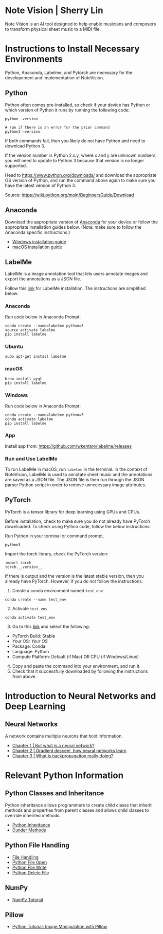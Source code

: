 # Note Vision | Sherry Lin

Note Vision is an AI tool designed to help enable musicians and composers to transform physical sheet music to a MIDI file.

# Instructions to Install Necessary Environments
Python, Anaconda, Labelme, and Pytorch are necessary for the developement and implementation of NoteVision.

## Python
Python often comes pre-installed, so check if your device has Python or which version of Python it runs by running the following code:
```
python -version

# run if there is an error for the prior command
python3 –version
```
If both commands fail, then you likely do not have Python and need to download Python 3.

If the version number is Python 2.x.y, where x and y are unknown numbers, you will need to update to Python 3 because that version is no longer supported.

Head to https://www.python.org/downloads/ and download the appropriate OS version of Python, and run the command above again to make sure you have the latest version of Python 3.

Source: https://wiki.python.org/moin/BeginnersGuide/Download

## Anaconda
Download the appropriate version of [Anaconda](https://www.anaconda.com/download) for your device or follow the appropriate installation guides below. (Note: make sure to follow the Anaconda specific instructions.)

- [Windows installation guide](https://docs.conda.io/projects/conda/en/latest/user-guide/install/windows.html)
- [macOS installation guide](https://docs.conda.io/projects/conda/en/latest/user-guide/install/macos.html)

## LabelMe
LabelMe is a image annotation tool that lets users annotate images and export the annotations as a JSON file.

Follow this [link](https://github.com/wkentaro/labelme) for LabelMe installation. The instructions are simplified below:

### Anaconda
Run code below in Anaconda Prompt:
```
conda create --name=labelme python=3
source activate labelme
pip install labelme
```

### Ubuntu
```
sudo apt-get install labelme
```

### macOS
```
brew install pyqt  
pip install labelme
```

### Windows
Run code below in Anaconda Prompt:
```
conda create --name=labelme python=3
conda activate labelme
pip install labelme
```

### App
Install app from: https://github.com/wkentaro/labelme/releases

### Run and Use LabelMe 
To run LabelMe in macOS, run `labelme` in the terminal. In the context of NoteVision, LabelMe is used to annotate sheet music and the annotations are saved as a JSON file. The JSON file is then run through the JSON parser Python script in order to remove unnecessary image attributes.

## PyTorch
PyTorch is a tensor library for deep learning using GPUs and CPUs.

Before installation, check to make sure you do not already have PyTorch downloaded. To check using Python code, follow the below instructions:

Run Python in your terminal or command prompt.
```
python3
```
Import the torch library, check the PyTorch version:
```
import torch
torch.__version__
```

If there is output and the version is the latest stable version, then you already have PyTorch. However, if you do not follow the instructions: 

1. Create a conda environment named `test_env`
```
conda create --name test_env
```
2. Activate `test_env`
```
conda activate test_env
```
3. Go to this [link](https://pytorch.org/get-started/locally/) and select the following:
  - PyTorch Build: Stable
  - Your OS: _Your OS_
  - Package: Conda
  - Language: Python
  - Compute Platform: Default (if Mac) OR CPU (if Windows/Linux)
4. Copy and paste the command into your environment, and run it.
5. Check that it successfully downloaded by following the instructions from above.


# Introduction to Neural Networks and Deep Learning

## Neural Networks
A network contains multiple neurons that hold information. 

- [Chapter 1 | But what is a neural network?](https://youtu.be/aircAruvnKk?si=bKe3I8pQEtDHPTxS)
- [Chapter 2 | Gradient descent, how neural networks learn](https://youtu.be/IHZwWFHWa-w?si=bdLgCjGBCk_S1ENU)
- [Chapter 3 | What is backpropagation really doing?](https://youtu.be/Ilg3gGewQ5U?si=7DkytDDaGr3OIsuv)

# Relevant Python Information

## Python Classes and Inheritance
Python inheritance allows programmers to create child clases that inherit methods and properties from parent classes and allows child classes to override inherited methods.

- [Python Inheritance](https://www.w3schools.com/python/python_inheritance.asp)
- [Dunder Methods](https://mathspp.com/blog/pydonts/dunder-methods)

## Python File Handling

- [File Handling](https://www.w3schools.com/python/python_file_handling.asp)
- [Python File Open](https://www.w3schools.com/python/python_file_open.asp)
- [Python File Write](https://www.w3schools.com/python/python_file_write.asp)
- [Python Delete File](https://www.w3schools.com/python/python_file_remove.asp)

## NumPy

- [NumPy Tutorial](https://www.w3schools.com/python/numpy/default.asp)

## Pillow

- [Python Tutorial: Image Manipulation with Pillow](https://www.youtube.com/watch?v=6Qs3wObeWwc)

